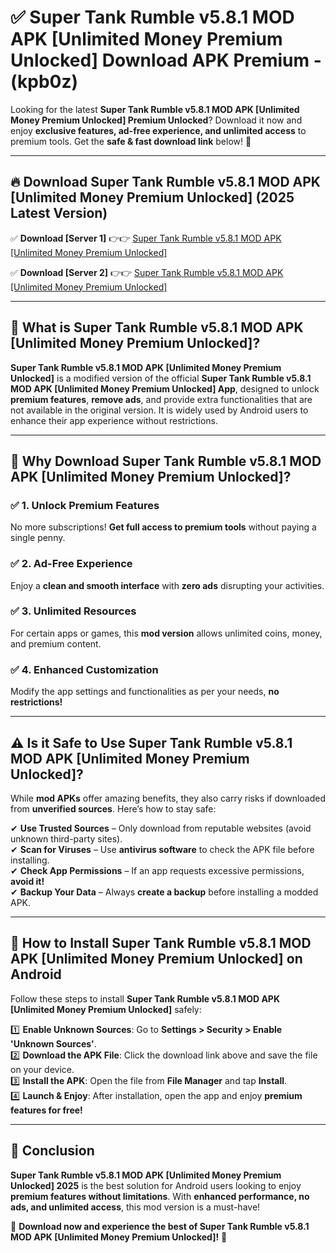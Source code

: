 
# ✅ Super Tank Rumble v5.8.1 MOD APK [Unlimited Money Premium Unlocked] Download APK Premium -  (kpb0z) 

Looking for the latest **Super Tank Rumble v5.8.1 MOD APK [Unlimited Money Premium Unlocked] Premium Unlocked**? Download it now and enjoy **exclusive features, ad-free experience, and unlimited access** to premium tools. Get the **safe & fast download link** below! 🚀

---

## 🔥 Download Super Tank Rumble v5.8.1 MOD APK [Unlimited Money Premium Unlocked] (2025 Latest Version)

✅ **Download [Server 1]** 👉👉 [Super Tank Rumble v5.8.1 MOD APK [Unlimited Money Premium Unlocked] ](https://apkcomod.com?title=Super_Tank_Rumble_v5.8.1_MOD_APK_[Unlimited_Money_Premium_Unlocked])  

✅ **Download [Server 2]** 👉👉 [Super Tank Rumble v5.8.1 MOD APK [Unlimited Money Premium Unlocked] ](https://apkcomod.com?title=Super_Tank_Rumble_v5.8.1_MOD_APK_[Unlimited_Money_Premium_Unlocked])  


---

## 📌 What is Super Tank Rumble v5.8.1 MOD APK [Unlimited Money Premium Unlocked]?

**Super Tank Rumble v5.8.1 MOD APK [Unlimited Money Premium Unlocked]** is a modified version of the official **Super Tank Rumble v5.8.1 MOD APK [Unlimited Money Premium Unlocked] App**, designed to unlock **premium features**, **remove ads**, and provide extra functionalities that are not available in the original version. It is widely used by Android users to enhance their app experience without restrictions.

---

## 🌟 Why Download Super Tank Rumble v5.8.1 MOD APK [Unlimited Money Premium Unlocked]?

### ✅ 1. Unlock Premium Features
No more subscriptions! **Get full access to premium tools** without paying a single penny.

### ✅ 2. Ad-Free Experience
Enjoy a **clean and smooth interface** with **zero ads** disrupting your activities.

### ✅ 3. Unlimited Resources
For certain apps or games, this **mod version** allows unlimited coins, money, and premium content.

### ✅ 4. Enhanced Customization
Modify the app settings and functionalities as per your needs, **no restrictions!**

---

## ⚠️ Is it Safe to Use Super Tank Rumble v5.8.1 MOD APK [Unlimited Money Premium Unlocked]?

While **mod APKs** offer amazing benefits, they also carry risks if downloaded from **unverified sources**. Here’s how to stay safe:

✔ **Use Trusted Sources** – Only download from reputable websites (avoid unknown third-party sites).  
✔ **Scan for Viruses** – Use **antivirus software** to check the APK file before installing.  
✔ **Check App Permissions** – If an app requests excessive permissions, **avoid it!**  
✔ **Backup Your Data** – Always **create a backup** before installing a modded APK.

---

## 📲 How to Install Super Tank Rumble v5.8.1 MOD APK [Unlimited Money Premium Unlocked] on Android

Follow these steps to install **Super Tank Rumble v5.8.1 MOD APK [Unlimited Money Premium Unlocked]** safely:

1️⃣ **Enable Unknown Sources**: Go to **Settings > Security > Enable 'Unknown Sources'**.  
2️⃣ **Download the APK File**: Click the download link above and save the file on your device.  
3️⃣ **Install the APK**: Open the file from **File Manager** and tap **Install**.  
4️⃣ **Launch & Enjoy**: After installation, open the app and enjoy **premium features for free!**

---

## 🚀 Conclusion

**Super Tank Rumble v5.8.1 MOD APK [Unlimited Money Premium Unlocked] 2025** is the best solution for Android users looking to enjoy **premium features without limitations**. With **enhanced performance, no ads, and unlimited access**, this mod version is a must-have!

🔻 **Download now and experience the best of Super Tank Rumble v5.8.1 MOD APK [Unlimited Money Premium Unlocked]!** 🔻

